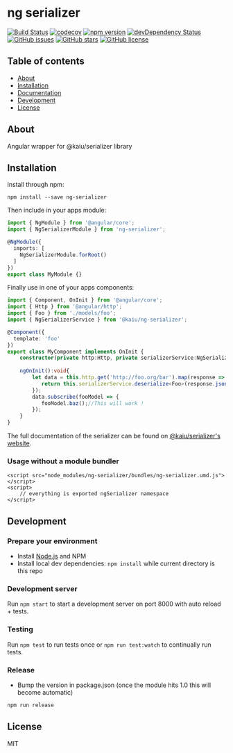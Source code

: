 # ng serializer
[![Build Status](https://travis-ci.org/kaiu-io/ng-serializer.svg?branch=master)](https://travis-ci.org/kaiu-io/ng-serializer)
[![codecov](https://codecov.io/gh/kaiu-io/ng-serializer/branch/master/graph/badge.svg)](https://codecov.io/gh/kaiu-io/ng-serializer)
[![npm version](https://badge.fury.io/js/%40kaiu%2Fng-serializer.svg)](https://www.npmjs.com/package/@kaiu/ng-serializer)
[![devDependency Status](https://david-dm.org/kaiu-io/ng-serializer/dev-status.svg)](https://david-dm.org/kaiu-io/ng-serializer?type=dev)
[![GitHub issues](https://img.shields.io/github/issues/kaiu-io/ng-serializer.svg)](https://github.com/kaiu-io/ng-serializer/issues)
[![GitHub stars](https://img.shields.io/github/stars/kaiu-io/ng-serializer.svg)](https://github.com/kaiu-io/ng-serializer/stargazers)
[![GitHub license](https://img.shields.io/badge/license-MIT-blue.svg)](https://raw.githubusercontent.com/kaiu-io/ng-serializer/master/LICENSE)

## Table of contents

- [About](#about)
- [Installation](#installation)
- [Documentation](#documentation)
- [Development](#development)
- [License](#license)

## About

Angular wrapper for @kaiu/serializer library

## Installation

Install through npm:
```
npm install --save ng-serializer
```

Then include in your apps module:

```typescript
import { NgModule } from '@angular/core';
import { NgSerializerModule } from 'ng-serializer';

@NgModule({
  imports: [
    NgSerializerModule.forRoot()
  ]
})
export class MyModule {}
```

Finally use in one of your apps components:
```typescript
import { Component, OnInit } from '@angular/core';
import { Http } from '@angular/http';
import { Foo } from './models/foo';
import { NgSerializerService } from '@kaiu/ng-serializer';

@Component({
  template: 'foo'
})
export class MyComponent implements OnInit {
    constructor(private http:Http, private serializerService:NgSerializerService){}
    
    ngOnInit():void{
        let data = this.http.get('http://foo.org/bar').map(response => {
           return this.serializerService.deserialize<Foo>(response.json(), Foo);
        });
        data.subscribe(fooModel => {
           fooModel.baz();//This will work ! 
        });
    }    
}
```

The full documentation of the serializer can be found on [@kaiu/serializer's website](https://kaiu-io.github.io/serializer/).

### Usage without a module bundler
```
<script src="node_modules/ng-serializer/bundles/ng-serializer.umd.js"></script>
<script>
    // everything is exported ngSerializer namespace
</script>
```

## Development

### Prepare your environment
* Install [Node.js](http://nodejs.org/) and NPM
* Install local dev dependencies: `npm install` while current directory is this repo

### Development server
Run `npm start` to start a development server on port 8000 with auto reload + tests.

### Testing
Run `npm test` to run tests once or `npm run test:watch` to continually run tests.

### Release
* Bump the version in package.json (once the module hits 1.0 this will become automatic)
```bash
npm run release
```

## License

MIT

